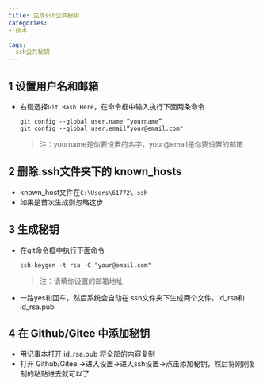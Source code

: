 ```yaml
---
title: 生成ssh公共秘钥
categories: 
- 技术

tags:
- ssh公共秘钥
---
```


## 1 设置用户名和邮箱
- 右键选择`Git Bash Here`，在命令框中输入执行下面两条命令

    ~~~
    git config --global user.name “yourname”
    git config --global user.email“your@email.com"
    ~~~

    > 注：yourname是你要设置的名字，your@email是你要设置的邮箱

## 2 删除.ssh文件夹下的 known_hosts

- known_host文件在`C:\Users\61772\.ssh`
- 如果是首次生成则忽略这步

## 3 生成秘钥

- 在git命令框中执行下面命令

    ~~~
    ssh-keygen -t rsa -C "your@email.com"
    ~~~

    > 注：请填你设置的邮箱地址  

- 一路yes和回车，然后系统会自动在.ssh文件夹下生成两个文件，id_rsa和id_rsa.pub

## 4 在 Github/Gitee 中添加秘钥
- 用记事本打开 id_rsa.pub 将全部的内容复制
- 打开 Github/Gitee →进入设置→进入ssh设置→点击添加秘钥，然后将刚刚复制的粘贴进去就可以了